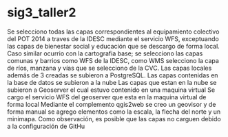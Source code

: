 # sig3_taller2
 Se selecciono todas las capas correspondientes al equipamiento colectivo del POT 2014 a traves de la IDESC mediante el servicio WFS, exceptuando las capas de bienestar social y educación que se descargo de forma local. Caso similar ocurrio con la cartografia base; se selecciono las capas comunas y barrios como WFS de la IDESC, como WMS selecciono la capa de ríos, manzana y vías que se selecciono de la CVC.
Las capas locales además de 3 creadas se subieron a PostgreSQL.
Las capas contenidas en la base de datos se subieron a la nube
Las capas que estan en la nube se subieron a Geoserver el cual estuvo contenido en una maquina virtual
Se cargo el servicio WFS del geoserver que esta en la maquina virtual de forma local
Mediante el complemento qgis2web se creo un geovisor y de forma manual se agrego elementos como la escala, la flecha del norte y un minimapa.
Como observación, es posible que las capas no carguen debido a la configuración de GitHu
